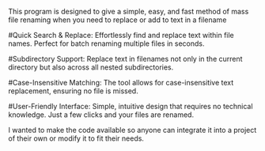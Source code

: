 This program is designed to give a simple, easy, and fast method of mass file renaming when you need to replace or add to text in a filename

#Quick Search & Replace: Effortlessly find and replace text within file names. Perfect for batch renaming multiple files in seconds.

#Subdirectory Support: Replace text in filenames not only in the current directory but also across all nested subdirectories.

#Case-Insensitive Matching: The tool allows for case-insensitive text replacement, ensuring no file is missed.

#User-Friendly Interface: Simple, intuitive design that requires no technical knowledge. Just a few clicks and your files are renamed.



I wanted to make the code available so anyone can integrate it into a project of their own or modify it to fit their needs.
